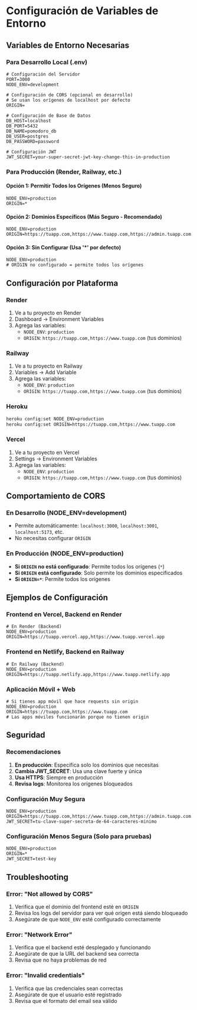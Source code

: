 # Configuración de Variables de Entorno

## Variables de Entorno Necesarias

### Para Desarrollo Local (.env)
```env
# Configuración del Servidor
PORT=3000
NODE_ENV=development

# Configuración de CORS (opcional en desarrollo)
# Se usan los orígenes de localhost por defecto
ORIGIN=

# Configuración de Base de Datos
DB_HOST=localhost
DB_PORT=5432
DB_NAME=pomodoro_db
DB_USER=postgres
DB_PASSWORD=password

# Configuración JWT
JWT_SECRET=your-super-secret-jwt-key-change-this-in-production
```

### Para Producción (Render, Railway, etc.)

#### Opción 1: Permitir Todos los Orígenes (Menos Seguro)
```env
NODE_ENV=production
ORIGIN=*
```

#### Opción 2: Dominios Específicos (Más Seguro - Recomendado)
```env
NODE_ENV=production
ORIGIN=https://tuapp.com,https://www.tuapp.com,https://admin.tuapp.com
```

#### Opción 3: Sin Configurar (Usa '*' por defecto)
```env
NODE_ENV=production
# ORIGIN no configurado = permite todos los orígenes
```

## Configuración por Plataforma

### Render
1. Ve a tu proyecto en Render
2. Dashboard → Environment Variables
3. Agrega las variables:
   - `NODE_ENV`: `production`
   - `ORIGIN`: `https://tuapp.com,https://www.tuapp.com` (tus dominios)

### Railway
1. Ve a tu proyecto en Railway
2. Variables → Add Variable
3. Agrega las variables:
   - `NODE_ENV`: `production`
   - `ORIGIN`: `https://tuapp.com,https://www.tuapp.com` (tus dominios)

### Heroku
```bash
heroku config:set NODE_ENV=production
heroku config:set ORIGIN=https://tuapp.com,https://www.tuapp.com
```

### Vercel
1. Ve a tu proyecto en Vercel
2. Settings → Environment Variables
3. Agrega las variables:
   - `NODE_ENV`: `production`
   - `ORIGIN`: `https://tuapp.com,https://www.tuapp.com` (tus dominios)

## Comportamiento de CORS

### En Desarrollo (NODE_ENV=development)
- Permite automáticamente: `localhost:3000`, `localhost:3001`, `localhost:5173`, etc.
- No necesitas configurar `ORIGIN`

### En Producción (NODE_ENV=production)
- **Si `ORIGIN` no está configurado**: Permite todos los orígenes (`*`)
- **Si `ORIGIN` está configurado**: Solo permite los dominios especificados
- **Si `ORIGIN=*`**: Permite todos los orígenes

## Ejemplos de Configuración

### Frontend en Vercel, Backend en Render
```env
# En Render (Backend)
NODE_ENV=production
ORIGIN=https://tuapp.vercel.app,https://www.tuapp.vercel.app
```

### Frontend en Netlify, Backend en Railway
```env
# En Railway (Backend)
NODE_ENV=production
ORIGIN=https://tuapp.netlify.app,https://www.tuapp.netlify.app
```

### Aplicación Móvil + Web
```env
# Si tienes app móvil que hace requests sin origin
NODE_ENV=production
ORIGIN=https://tuapp.com,https://www.tuapp.com
# Las apps móviles funcionarán porque no tienen origin
```

## Seguridad

### Recomendaciones
1. **En producción**: Especifica solo los dominios que necesitas
2. **Cambia JWT_SECRET**: Usa una clave fuerte y única
3. **Usa HTTPS**: Siempre en producción
4. **Revisa logs**: Monitorea los orígenes bloqueados

### Configuración Muy Segura
```env
NODE_ENV=production
ORIGIN=https://tuapp.com,https://www.tuapp.com,https://admin.tuapp.com
JWT_SECRET=tu-clave-super-secreta-de-64-caracteres-minimo
```

### Configuración Menos Segura (Solo para pruebas)
```env
NODE_ENV=production
ORIGIN=*
JWT_SECRET=test-key
```

## Troubleshooting

### Error: "Not allowed by CORS"
1. Verifica que el dominio del frontend esté en `ORIGIN`
2. Revisa los logs del servidor para ver qué origen está siendo bloqueado
3. Asegúrate de que `NODE_ENV` esté configurado correctamente

### Error: "Network Error"
1. Verifica que el backend esté desplegado y funcionando
2. Asegúrate de que la URL del backend sea correcta
3. Revisa que no haya problemas de red

### Error: "Invalid credentials"
1. Verifica que las credenciales sean correctas
2. Asegúrate de que el usuario esté registrado
3. Revisa que el formato del email sea válido 